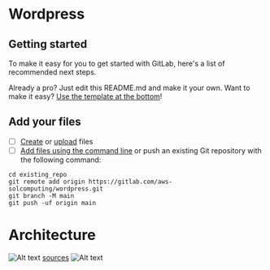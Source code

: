 # Wordpress



## Getting started

To make it easy for you to get started with GitLab, here's a list of recommended next steps.

Already a pro? Just edit this README.md and make it your own. Want to make it easy? [Use the template at the bottom](#editing-this-readme)!

## Add your files

- [ ] [Create](https://docs.gitlab.com/ee/user/project/repository/web_editor.html#create-a-file) or [upload](https://docs.gitlab.com/ee/user/project/repository/web_editor.html#upload-a-file) files
- [ ] [Add files using the command line](https://docs.gitlab.com/ee/gitlab-basics/add-file.html#add-a-file-using-the-command-line) or push an existing Git repository with the following command:

```
cd existing_repo
git remote add origin https://gitlab.com/aws-solcomputing/wordpress.git
git branch -M main
git push -uf origin main
```


# Architecture
<img
  src="https://gitlab.com/aws-solcomputing/wordpress/-/raw/main/docs/wordpress-aws.png?inline=false"
  alt="Alt text"
  title="Optional title"
  style="display: inline-block; margin: 0 auto;">
<a href="https://drive.google.com/file/d/1a68pDQ79qChdIQgTmP2NlfK5ksar3PQh/view?usp=sharing">sources</a>
<img
  src="https://gitlab.com/aws-solcomputing/wordpress/-/raw/main/docs/VPC.jpg"
  alt="Alt text"
  title="Optional title"
  style="display: inline-block; margin: 0 auto;">
